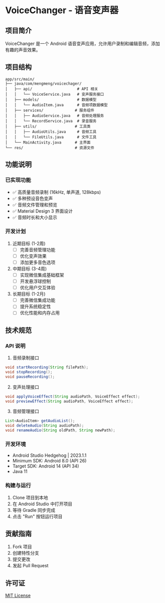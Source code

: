 # VoiceChanger - 语音变声器

## 项目简介
VoiceChanger 是一个 Android 语音变声应用，允许用户录制和编辑音频，添加有趣的声音效果。

## 项目结构
```
app/src/main/
├── java/com/mengmeng/voicechager/
│   ├── api/                    # API 相关
│   │   └── VoiceService.java   # 变声服务接口
│   ├── models/                 # 数据模型
│   │   └── AudioItem.java      # 音频项数据模型
│   ├── services/              # 服务组件
│   │   ├── AudioService.java   # 音频处理服务
│   │   └── RecordService.java  # 录音服务
│   ├── utils/                 # 工具类
│   │   ├── AudioUtils.java     # 音频工具
│   │   └── FileUtils.java      # 文件工具
│   └── MainActivity.java      # 主界面
└── res/                       # 资源文件
```

## 功能说明

### 已实现功能
- ✅ 高质量音频录制 (16kHz, 单声道, 128kbps)
- ✅ 多种预设音色变声
- ✅ 音频文件管理和预览
- ✅ Material Design 3 界面设计
- ✅ 音频时长和大小显示

### 开发计划
1. 近期目标 (1-2周)
   - [ ] 完善音频管理功能
   - [ ] 优化变声效果
   - [ ] 添加更多音色选项

2. 中期目标 (3-4周)
   - [ ] 实现微信集成基础框架
   - [ ] 开发悬浮球控制
   - [ ] 优化用户交互体验

3. 长期目标 (1-2月)
   - [ ] 完善微信集成功能
   - [ ] 提升系统稳定性
   - [ ] 优化性能和内存占用

## 技术规范

### API 说明
1. 音频录制接口
```java
void startRecording(String filePath);
void stopRecording();
void pauseRecording();
```

2. 变声处理接口
```java
void applyVoiceEffect(String audioPath, VoiceEffect effect);
void previewEffect(String audioPath, VoiceEffect effect);
```

3. 音频管理接口
```java
List<AudioItem> getAudioList();
void deleteAudio(String audioPath);
void renameAudio(String oldPath, String newPath);
```

### 开发环境
- Android Studio Hedgehog | 2023.1.1
- Minimum SDK: Android 8.0 (API 26)
- Target SDK: Android 14 (API 34)
- Java 11

### 构建与运行
1. Clone 项目到本地
2. 在 Android Studio 中打开项目
3. 等待 Gradle 同步完成
4. 点击 "Run" 按钮运行项目

## 贡献指南
1. Fork 项目
2. 创建特性分支
3. 提交更改
4. 发起 Pull Request

## 许可证
[MIT License](LICENSE)
